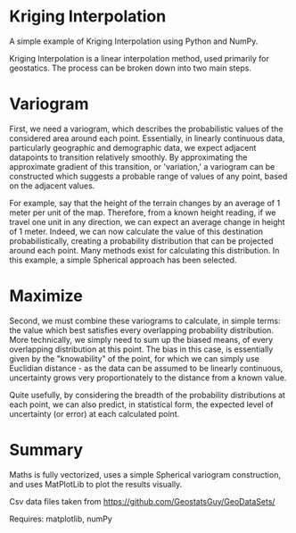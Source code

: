 # Kriging Interpolation

A simple example of Kriging Interpolation using Python and NumPy.

Kriging Interpolation is a linear interpolation method, used primarily for geostatics. The process can be broken down into two main steps. 

# Variogram

First, we need a variogram, which describes the probabilistic values of the considered area around each point. Essentially, in linearly continuous data, particularly geographic and demographic data, we expect adjacent datapoints to transition relatively smoothly. By approximating the approximate gradient of this transition, or 'variation,' a variogram can be constructed which suggests a probable range of values of any point, based on the adjacent values.

For example, say that the height of the terrain changes by an average of 1 meter per unit of the map. Therefore, from a known height reading, if we travel one unit in any direction, we can expect an average change in height of 1 meter. Indeed, we can now calculate the value of this destination probabilistically, creating a probability distribution that can be projected around each point. Many methods exist for calculating this distribution. In this example, a simple Spherical approach has been selected.

# Maximize

Second, we must combine these variograms to calculate, in simple terms: the value which best satisfies every overlapping probability distribution. More technically, we simply need to sum up the biased means, of every overlapping distribution at this point. The bias in this case, is essentially given by the "knowability" of the point, for which we can simply use Euclidian distance - as the data can be assumed to be linearly continuous, uncertainty grows very proportionately to the distance from a known value.

Quite usefully, by considering the breadth of the probability distributions at each point, we can also predict, in statistical form, the expected level of uncertainty (or error) at each calculated point.

# Summary

Maths is fully vectorized, uses a simple Spherical variogram construction, and uses MatPlotLib to plot the results visually.

Csv data files taken from https://github.com/GeostatsGuy/GeoDataSets/

Requires: matplotlib, numPy
